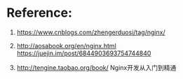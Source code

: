 # Reference:
1. https://www.cnblogs.com/zhengerduosi/tag/nginx/ 

2. http://aosabook.org/en/nginx.html https://juejin.im/post/6844903693754744840

3. http://tengine.taobao.org/book/ Nginx开发从入门到精通
